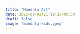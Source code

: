 ```yaml
---
title: "Mandala Art"
date: 2022-09-02T21:19:25+05:30
draft: false
image: "mandala-kids.jpeg"
---
```

